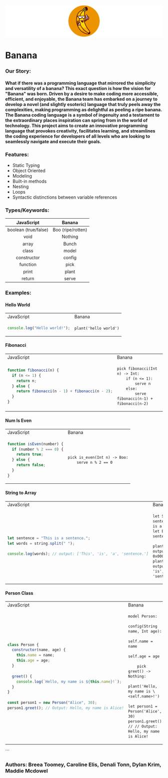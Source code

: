 ![Getting Started](./bananaLogo.png)

# Banana

### Our Story:

#### What if there was a programming language that mirrored the simplicity and versatility of a banana? This exact question is how the vision for "Banana" was born. Driven by a desire to make coding more accessible, efficient, and enjoyable, the Banana team has embarked on a journey to develop a novel (and slightly esoteric) language that truly peels away the complexities, making programming as delightful as peeling a ripe banana. The Banana coding language is a symbol of ingenuity and a testament to the extraordinary places inspiration can spring from in the world of technology. This project aims to create an innovative programming language that provokes creativity, facilitates learning, and streamlines the coding experience for developers of all levels who are looking to seamlessly navigate and execute their goals.

### Features:

- Static Typing
- Object Oriented
- Modeling
- Built-in methods
- Nesting
- Loops
- Syntactic distinctions between variable references

### Types/Keywords:

|      JavaScript      |      Banana       |
| :------------------: | :---------------: |
| boolean (true/false) | Boo (ripe/rotten) |
|         void         |      Nothing      |
|        array         |       Bunch       |
|        class         |       model       |
|     constructor      |      config       |
|       function       |       pick        |
|        print         |       plant       |
|        return        |       serve       |

### Examples:

#### Hello World

<table>
<tr>
<td> JavaScript </td> <td> Banana </td>
</tr>
<tr>
<td>

```javascript
console.log("Hello world!");
```

</td>
<td>
    
```
plant('hello world')
```

</td>
</tr>
</table>

#### Fibonacci

<table>
<tr>
<td> JavaScript </td> <td> Banana </td>
</tr>
<tr>
<td>

```javascript
function fibonacci(n) {
  if (n <= 1) {
    return n;
  } else {
    return fibonacci(n - 1) + fibonacci(n - 2);
  }
}
```

</td>
<td>
    
```
pick fibonacci(Int n) -> Int:
    if (n <= 1):
        serve n
    else:
        serve fibonacci(n-1) + fibonacci(n-2)
```

</td>
</tr>
</table>

#### Num Is Even

<table>
<tr>
<td> JavaScript </td> <td> Banana </td>
</tr>
<tr>
<td>

```javascript
function isEven(number) {
  if (number % 2 === 0) {
    return true;
  } else {
    return false;
  }
}
```

</td>
<td>
    
```
pick is_even(Int n) -> Boo:
    serve n % 2 == 0
```

</td>
</tr>
</table>

#### String to Array

<table>
<tr>
<td> JavaScript </td> <td> Banana </td>
</tr>
<tr>
<td>

```javascript
let sentence = "This is a sentence.";
let words = string.split(" ");

console.log(words); // output: ['This', 'is', 'a', 'sentence.']
```

</td>
<td>
    
```
let String sentence = 'This is a sentence.'
let Bunch words = sentence.peel(' ')

plant(words) // output: 0x00007F543210ABCD
plant(words!) // output: ['This', 'is', 'a', 'sentence.']

````

</td>
</tr>
</table>

#### Person Class
<table>
<tr>
<td> JavaScript </td> <td> Banana </td>
</tr>
<tr>
<td>

```javascript
class Person {
  constructor(name, age) {
    this.name = name;
    this.age = age;
  }

  greet() {
    console.log(`Hello, my name is ${this.name}!`);
  }
}

const person1 = new Person("Alice", 30);
person1.greet(); // Output: Hello, my name is Alice!
````

</td>
<td>
    
```
model Person:
    config(String name, Int age):
        self.name = name 
        self.age = age

    pick greet() -> Nothing:
        plant('Hello, my name is \<self.name>!')

let person1 = Person('Alice', 30)
person1.greet() // // Output: Hello, my name is Alice!

```

</td>
</tr>
</table>
```

### Authors: Breea Toomey, Caroline Elis, Denali Tonn, Dylan Krim, Maddie Mcdowel
